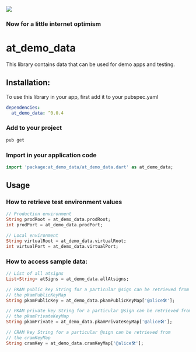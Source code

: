 <img src="https://atsign.dev/assets/img/@developersmall.png?sanitize=true">

### Now for a little internet optimism

# at_demo_data
This library contains data that can be used for demo apps and testing.

## Installation:
To use this library in your app, first add it to your pubspec.yaml

```yaml
dependencies:
  at_demo_data: ^0.0.4
```

### Add to your project 
```bash
pub get 
```

### Import in your application code
```dart
import 'package:at_demo_data/at_demo_data.dart' as at_demo_data;
```

## Usage

### How to retrieve test environment values
```dart
// Production environment
String prodRoot = at_demo_data.prodRoot;
int prodPort = at_demo_data.prodPort;

// Local environment
String virtualRoot = at_demo_data.virtualRoot;
int virtualPort = at_demo_data.virtualPort;
```

### How to access sample data:
```dart
// List of all atsigns
List<String> atSigns = at_demo_data.allAtsigns;

// PKAM public key String for a particular @sign can be retrieved from 
// the pkamPublicKeyMap
String pkamPublicKey = at_demo_data.pkamPublicKeyMap['@alice🛠'];

// PKAM private key String for a particular @sign can be retrieved from 
// the pkamPrivateKeyMap
String pkamPrivate = at_demo_data.pkamPrivateKeyMap['@alice🛠'];

// CRAM key String for a particular @sign can be retrieved from 
// the cramKeyMap
String cramKey = at_demo_data.cramKeyMap['@alice🛠'];
```
